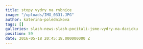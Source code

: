 ```yaml
---
title: stopy vydry na rybníce
image: "/uploads/IMG_0331.JPG"
author: katerina-polednikova
tags: []
galleries: slash-news-slash-pocitali-jsme-vydry-na-dacicku
position: 59
date: 2016-05-18 20:45:18.000000000 Z
---
```

